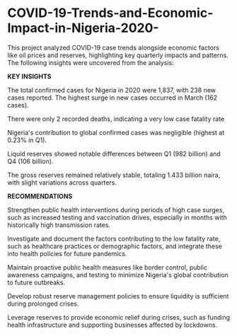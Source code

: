 # COVID-19-Trends-and-Economic-Impact-in-Nigeria-2020-
This project analyzed COVID-19 case trends alongside economic factors like oil prices and reserves, highlighting key quarterly impacts and patterns.
The following insights were uncovered from the analysis:

**KEY INSIGHTS**

The total confirmed cases for Nigeria in 2020 were 1,837, with 238 new cases reported. The highest surge in new cases occurred in March (162 cases).
 
There were only 2 recorded deaths, indicating a very low case fatality rate
 
Nigeria's contribution to global confirmed cases was negligible (highest at 0.23% in Q1).

Liquid reserves showed notable differences between Q1 (982 billion) and Q4 (106 billion).
 
The gross reserves remained relatively stable, totaling 1.433 billion naira, with slight variations across quarters.
 
**RECOMMENDATIONS**
 
Strengthen public health interventions during periods of high case surges, such as increased testing and vaccination drives, especially in months with historically high transmission rates.

Investigate and document the factors contributing to the low fatality rate, such as healthcare practices or demographic factors, and integrate these into health policies for future pandemics.
 
Maintain proactive public health measures like border control, public awareness campaigns, and testing to minimize Nigeria's global contribution to future outbreaks.
 
Develop robust reserve management policies to ensure liquidity is sufficient during prolonged crises.

Leverage reserves to provide economic relief during crises, such as funding health infrastructure and supporting businesses affected by lockdowns.
